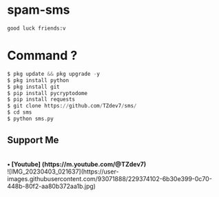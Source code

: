 # spam-sms
```
good luck friends:v
```
# Command ?
```python
$ pkg update && pkg upgrade -y
$ pkg install python
$ pkg install git
$ pip install pycryptodome
$ pip install requests
$ git clone https://github.com/TZdev7/sms/
$ cd sms
$ python sms.py
```
## Support Me 
<br>
<b>• [Youtube]
(https://m.youtube.com/@TZdev7)</b>
</br>
![IMG_20230403_021637](https://user-images.githubusercontent.com/93071888/229374102-6b30e399-0c70-448b-80f2-aa80b372aa1b.jpg)
